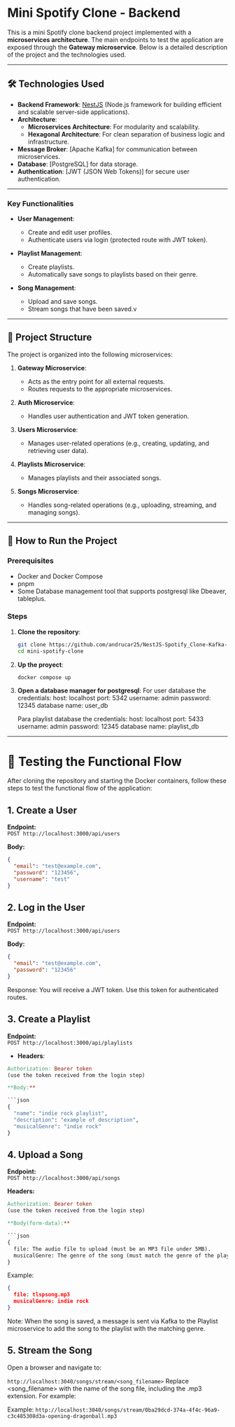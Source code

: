 # Mini Spotify Clone - Backend

This is a mini Spotify clone backend project implemented with a **microservices architecture**. The main endpoints to test the application are exposed through the **Gateway microservice**. Below is a detailed description of the project and the technologies used.

---

## 🛠️ Technologies Used

- **Backend Framework**: [NestJS](https://nestjs.com/) (Node.js framework for building efficient and scalable server-side applications).
- **Architecture**:
  - **Microservices Architecture**: For modularity and scalability.
  - **Hexagonal Architecture**: For clean separation of business logic and infrastructure.
- **Message Broker**: [Apache Kafka] for communication between microservices.
- **Database**: [PostgreSQL] for data storage.
- **Authentication**: [JWT (JSON Web Tokens)] for secure user authentication.

---

### Key Functionalities

- **User Management**:
  - Create and edit user profiles.
  - Authenticate users via login (protected route with JWT token).

- **Playlist Management**:
  - Create playlists.
  - Automatically save songs to playlists based on their genre.

- **Song Management**:
  - Upload and save songs.
  - Stream songs that have been saved.v

---

## 📂 Project Structure

The project is organized into the following microservices:

1. **Gateway Microservice**:
   - Acts as the entry point for all external requests.
   - Routes requests to the appropriate microservices.

2. **Auth Microservice**:
   - Handles user authentication and JWT token generation.

3. **Users Microservice**:
   - Manages user-related operations (e.g., creating, updating, and retrieving user data).

4. **Playlists Microservice**:
   - Manages playlists and their associated songs.

5. **Songs Microservice**:
   - Handles song-related operations (e.g., uploading, streaming, and managing songs).

---

## 🔧 How to Run the Project

### Prerequisites

- Docker and Docker Compose
- pnpm
- Some Database management tool that supports postgresql like Dbeaver, tableplus.

### Steps

1. **Clone the repository**:
   ```bash
   git clone https://github.com/andrucar25/NestJS-Spotify_Clone-Kafka-Hexagonal.git
   cd mini-spotify-clone

2. **Up the proyect**:
   ```bash
   docker compose up

3. **Open a database manager for postgresql**:
   For user database the credentials:
   host: localhost
   port: 5342
   username: admin
   password: 12345
   database name: user_db

   Para playlist database the credentials:
   host: localhost
   port: 5433
   username: admin
   password: 12345
   database name: playlist_db

---

# 🚀 Testing the Functional Flow

After cloning the repository and starting the Docker containers, follow these steps to test the functional flow of the application:

## 1. Create a User  
**Endpoint:**  
`POST http://localhost:3000/api/users`

**Body:**  

```json
{
  "email": "test@example.com",
  "password": "123456",
  "username": "test"
}
```

## 2. Log in the User 
**Endpoint:**  
`POST http://localhost:3000/api/users`

**Body:**  

```json
{
  "email": "test@example.com",
  "password": "123456"
}
```
Response:
You will receive a JWT token. Use this token for authenticated routes.


## 3. Create a Playlist
**Endpoint:**  
`POST http://localhost:3000/api/playlists `

- **Headers**:
```makefile
Authorization: Bearer token
(use the token received from the login step)

**Body:**  

```json
{
  "name": "indie rock playlist",
  "description": "example of description",
  "musicalGenre": "indie rock"
}
```

## 4. Upload a Song  
**Endpoint:**  
`POST http://localhost:3000/api/songs`

**Headers:**  
```makefile
Authorization: Bearer token
(use the token received from the login step)

**Body(form-data):**  

```json
{
  file: The audio file to upload (must be an MP3 file under 5MB).
  musicalGenre: The genre of the song (must match the genre of the playlist created earlier).
}
```

Example:
```json
{
  file: tlspsong.mp3
  musicalGenre: indie rock
}
```
Note:
When the song is saved, a message is sent via Kafka to the Playlist microservice to add the song to the playlist with the matching genre.


## 5. Stream the Song
Open a browser and navigate to:

`http://localhost:3040/songs/stream/<song_filename>`
Replace <song_filename> with the name of the song file, including the .mp3 extension. For example:

Example:
`http://localhost:3040/songs/stream/0ba29dcd-374a-4f4c-96a9-c3c485308d3a-opening-dragonball.mp3`



